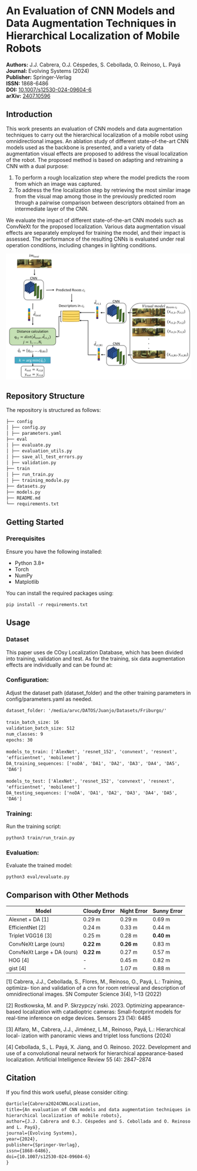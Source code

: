 # An Evaluation of CNN Models and Data Augmentation Techniques in Hierarchical Localization of Mobile Robots

**Authors:** J.J. Cabrera, O.J. Céspedes, S. Cebollada, O. Reinoso, L. Payá  
**Journal:** Evolving Systems (2024)  
**Publisher:** Springer-Verlag  
**ISSN:** 1868-6486  
**DOI:** [10.1007/s12530-024-09604-6](https://doi.org/10.1007/s12530-024-09604-6)  
**arXiv:** [2407.10596](https://arxiv.org/abs/2407.10596)

## Introduction

This work presents an evaluation of CNN models and data augmentation techniques to carry out the hierarchical localization of a mobile robot using omnidirectional images. An ablation study of different state-of-the-art CNN models used as the backbone is presented, and a variety of data augmentation visual effects are proposed to address the visual localization of the robot. The proposed method is based on adapting and retraining a CNN with a dual purpose: 
1. To perform a rough localization step where the model predicts the room from which an image was captured.
2. To address the fine localization step by retrieving the most similar image from the visual map among those in the previously predicted room through a pairwise comparison between descriptors obtained from an intermediate layer of the CNN.

We evaluate the impact of different state-of-the-art CNN models such as ConvNeXt for the proposed localization. Various data augmentation visual effects are separately employed for training the model, and their impact is assessed. The performance of the resulting CNNs is evaluated under real operation conditions, including changes in lighting conditions.

![Example Image](media/Hierarchical_Localization.PNG)

## Repository Structure

The repository is structured as follows:

    ├── config
    │ ├── config.py
    │ ├── parameters.yaml
    ├── eval
    │ ├── evaluate.py
    │ ├── evaluation_utils.py
    │ ├── save_all_test_errors.py
    │ ├── validation.py
    ├── train
    │ ├── run_train.py
    │ ├── training_module.py
    ├── datasets.py 
    ├── models.py
    ├── README.md
    └── requirements.txt

## Getting Started

### Prerequisites

Ensure you have the following installed:
- Python 3.8+
- Torch
- NumPy
- Matplotlib

You can install the required packages using:

    pip install -r requirements.txt

## Usage

### Dataset

This paper uses de COsy Localization Database, which has been divided into training, validation and test. As for the training, six data augmentation effects are individually and can be found at:

### Configuration:
Adjust the dataset path (dataset_folder) and the other training parameters in config/parameters.yaml as needed.
    
    dataset_folder: '/media/arvc/DATOS/Juanjo/Datasets/Friburgo/'
    
    train_batch_size: 16
    validation_batch_size: 512
    num_classes: 9
    epochs: 30
    
    models_to_train: ['AlexNet', 'resnet_152', 'convnext', 'resnext', 'efficientnet', 'mobilenet']
    DA_training_sequences: ['noDA', 'DA1', 'DA2', 'DA3', 'DA4', 'DA5', 'DA6']
    
    models_to_test: ['AlexNet', 'resnet_152', 'convnext', 'resnext', 'efficientnet', 'mobilenet']
    DA_testing_sequences: ['noDA', 'DA1', 'DA2', 'DA3', 'DA4', 'DA5', 'DA6']
    

### Training:
Run the training script:

    python3 train/run_train.py

### Evaluation:

Evaluate the trained model:

    python3 eval/evaluate.py 




## Comparison with Other Methods

| Model                             | Cloudy Error | Night Error | Sunny Error |
|-----------------------------------|--------------|-------------|-------------|
| Alexnet + DA [1] | 0.29 m       | 0.29 m      | 0.69 m      |
| EfficientNet [2] | 0.24 m       | 0.33 m      | 0.44 m      |
| Triplet VGG16 [3]    | 0.25 m       | 0.28 m      | **0.40 m**  |
| ConvNeXt Large (ours)             | **0.22 m**   | **0.26 m**  | 0.83 m      |
| ConvNeXt Large + DA (ours)        | **0.22 m**   | 0.27 m      | 0.57 m      |
| HOG [4]           | -            | 0.45 m      | 0.82 m      |
| gist [4]          | -            | 1.07 m      | 0.88 m      |


[1] Cabrera, J.J., Cebollada, S., Flores, M., Reinoso, O., Payá, L.: Training, optimiza-
tion and validation of a cnn for room retrieval and description of omnidirectional
images. SN Computer Science 3(4), 1–13 (2022)

[2] Rostkowska, M. and P. Skrzypczy´nski. 2023. Optimizing appearance-based
localization with catadioptric cameras: Small-footprint models for real-time
inference on edge devices. Sensors 23 (14): 6485 

[3] Alfaro, M., Cabrera, J.J., Jiménez, L.M., Reinoso, Payá, L.: Hierarchical local-
ization with panoramic views and triplet loss functions (2024)

[4] Cebollada, S., L. Payá, X. Jiang, and O. Reinoso. 2022. Development and
use of a convolutional neural network for hierarchical appearance-based
localization. Artificial Intelligence Review 55 (4): 2847–2874 

## Citation
If you find this work useful, please consider citing:

    @article{Cabrera2024CNNLocalization,
    title={An evaluation of CNN models and data augmentation techniques in hierarchical localization of mobile robots},
    author={J.J. Cabrera and O.J. Céspedes and S. Cebollada and O. Reinoso and L. Payá},
    journal={Evolving Systems},
    year={2024},
    publisher={Springer-Verlag},
    issn={1868-6486},
    doi={10.1007/s12530-024-09604-6}
    }
